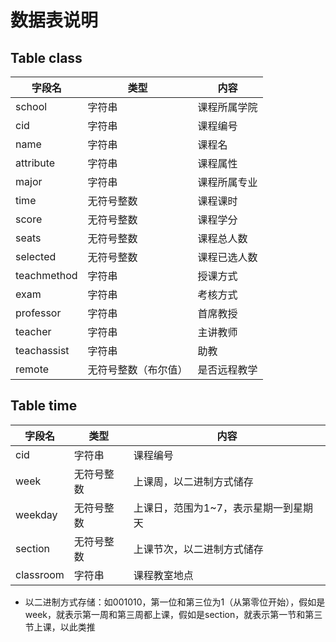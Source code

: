 # 数据表说明

## Table class

| 字段名      | 类型                 | 内容         |
| ----------- | -------------------- | ------------ |
| school      | 字符串               | 课程所属学院 |
| cid         | 字符串               | 课程编号     |
| name        | 字符串               | 课程名       |
| attribute   | 字符串               | 课程属性     |
| major       | 字符串               | 课程所属专业 |
| time        | 无符号整数           | 课程课时     |
| score       | 无符号整数           | 课程学分     |
| seats       | 无符号整数           | 课程总人数   |
| selected    | 无符号整数           | 课程已选人数 |
| teachmethod | 字符串               | 授课方式     |
| exam        | 字符串               | 考核方式     |
| professor   | 字符串               | 首席教授     |
| teacher     | 字符串               | 主讲教师     |
| teachassist | 字符串               | 助教         |
| remote      | 无符号整数（布尔值） | 是否远程教学 |



## Table time
| 字段名    | 类型       | 内容                                  |
| --------- | ---------- | ------------------------------------- |
| cid       | 字符串     | 课程编号                              |
| week      | 无符号整数 | 上课周，以二进制方式储存              |
| weekday   | 无符号整数 | 上课日，范围为1~7，表示星期一到星期天 |
| section   | 无符号整数 | 上课节次，以二进制方式储存            |
| classroom | 字符串     | 课程教室地点                          |

- 以二进制方式存储：如001010，第一位和第三位为1（从第零位开始），假如是week，就表示第一周和第三周都上课，假如是section，就表示第一节和第三节上课，以此类推
